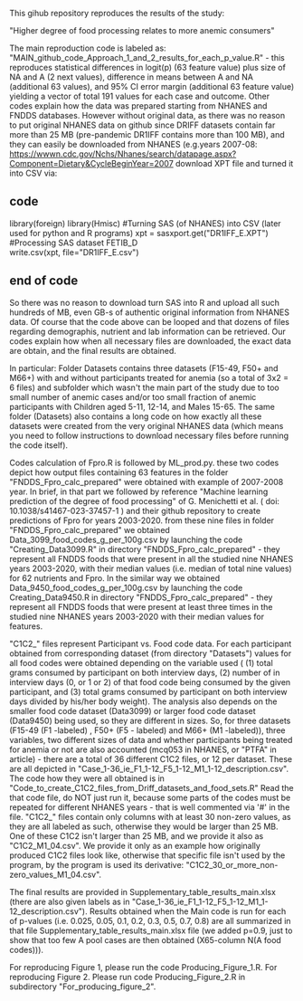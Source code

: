 This gihub repository reproduces the results of the study:

"Higher degree of food processing relates to more anemic consumers"

The main reproduction code is labeled as: "MAIN_github_code_Approach_1_and_2_results_for_each_p_value.R" - this reproduces statistical differences in logit(p) (63 feature value) plus size of NA and A (2 next values), difference in means between A and NA (additional 63 values), and 95% CI error margin (additional 63 feature value) yielding a vector of total 191 values for each case and outcome.
Other codes explain how the data was prepared starting from NHANES and FNDDS databases. However without original data, as there was no reason to put original NHANES data on github since DRIFF datasets contain far more than 25 MB (pre-pandemic DR1IFF contains more than 100 MB), and they can easily be downloaded from NHANES (e.g.years 2007-08: https://wwwn.cdc.gov/Nchs/Nhanes/search/datapage.aspx?Component=Dietary&CycleBeginYear=2007 download XPT file and turned it into CSV via:

## code ##
library(foreign)
library(Hmisc)
#Turning SAS (of NHANES) into CSV           (later used for python and R programs)
xpt = sasxport.get("DR1IFF_E.XPT")
#Processing SAS dataset FETIB_D 	 
write.csv(xpt, file="DR1IFF_E.csv")
## end of code ##

So there was no reason to download turn SAS into R and upload all such hundreds of MB, even GB-s of authentic original information from NHANES data. Of course that the code above can be looped and that dozens of files regarding demographis, nutrient and lab information can be retrieved. Our codes explain how when all necessary files are downloaded, the exact data are obtain, and the final results are obtained.

In particular: Folder Datasets contains three datasets (F15-49, F50+ and M66+) with and without participants treated for anemia (so a total of 3x2 = 6 files) and subfolder which wasn't the main part of the study due to too small number of anemic cases and/or too small fraction of anemic participants with Children aged 5-11, 12-14, and Males 15-65. The same folder (Datasets) also contains a long code on how exactly all these datasets were created from the very original NHANES data (which means you need to follow instructions to download necessary files before running the code itself).

Codes calculation of Fpro.R is followed by ML_prod.py. these two codes depict how output files containing 63 features in the folder "FNDDS_Fpro_calc_prepared" were obtained with example of 2007-2008 year. In brief, in that part we followed by reference "Machine learning prediction of the degree of food processing" of G. Menichetti et al. ( doi: 10.1038/s41467-023-37457-1 ) and their github repository to create predictions of Fpro for years 2003-2020. from these nine files in folder "FNDDS_Fpro_calc_prepared" we obtained Data_3099_food_codes_g_per_100g.csv by launching the code "Creating_Data3099.R" in directory "FNDDS_Fpro_calc_prepared" - they represent all FNDDS foods that were present in all the studied nine NHANES years 2003-2020, with their median values (i.e. median of total nine values) for 62 nutrients and Fpro. In the similar way we obtained Data_9450_food_codes_g_per_100g.csv by launching the code Creating_Data9450.R in directory "FNDDS_Fpro_calc_prepared" - they represent all FNDDS foods that were present at least three times in the studied nine NHANES years 2003-2020 with their median values for features.

"C1C2_" files represent Participant vs. Food code data. For each participant obtained from corresponding dataset (from directory "Datasets") values for all food codes were obtained depending on the variable used ( (1) total grams consumed by participant on both interview days,  (2) number of in interview days (0, or 1 or 2) of that food code being consumed by the given participant, and (3) total grams consumed by participant on both interview days divided by his/her body weight). The analysis also depends on the smaller food code dataset (Data3099) or larger food code dataset (Data9450) being used, so they are different in sizes. So, for three datasets (F15-49 (F1 -labeled) , F50+ (F5 - labeled) and M66+ (M1 -labeled)), three variables, two different sizes of data and whether participants being treated for anemia or not are also accounted (mcq053 in NHANES, or "PTFA" in article) - there are a total of 36 different C1C2 files, or 12 per dataset. These are all depicted in "Case_1-36_ie_F1_1-12_F5_1-12_M1_1-12_description.csv".  The code how they were all obtained is in "Code_to_create_C1C2_files_from_Driff_datasets_and_food_sets.R" Read the that code file, do NOT just run it, because some parts of the codes must be repeated for different NHANES years - that is well commented via '#' in the file. "C1C2_" files contain only columns with at least 30 non-zero values, as they are all labeled as such, otherwise they would be larger than 25 MB. One of these C1C2 isn't larger than 25 MB, and we provide it also as "C1C2_M1_04.csv". We provide it only as an example how originally produced C1C2 files look like, otherwise that specific file isn't used by the program, by the program is used its derivative: "C1C2_30_or_more_non-zero_values_M1_04.csv". 

The final results are provided in Supplementary_table_results_main.xlsx (there are also given labels as in "Case_1-36_ie_F1_1-12_F5_1-12_M1_1-12_description.csv"). Results obtained when the Main code is run for each of p-values (i.e. 0.025, 0.05, 0.1, 0.2, 0.3, 0.5, 0.7, 0.8) are all summarized in that file Supplementary_table_results_main.xlsx file (we added p=0.9, just to show that too few A pool cases are then obtained (X65-column N(A food codes))). 

For reproducing Figure 1, please run the code Producing_Figure_1.R. For reproducing Figure 2. Please run code Producing_Figure_2.R in subdirectory "For_producing_figure_2".


